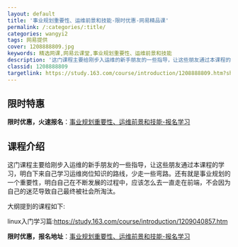 ```yaml
---
layout: default
title: '事业规划重要性、运维前景和技能-限时优惠-网易精品课'
permalink: /:categories/:title/
categories: wangyi2
tags: 网易提供
cover: 1208888809.jpg
keywords: 精选网课,网易云课堂,事业规划重要性、运维前景和技能
description: '这门课程主要给刚步入运维的新手朋友的一些指导，让这些朋友通过本课程的学习，明白下来自己学习运维岗位知识的路线，少走一些弯'
classid: 1208888809
targetlink: https://study.163.com/course/introduction/1208888809.htm?share=1&shareId=1025206652&utm_campaign=share&utm_medium=iphoneShare&utm_source=&utm_u=1025206652
---
```


## 限时特惠

**限时优惠，火速报名**：[事业规划重要性、运维前景和技能-报名学习](https://study.163.com/course/introduction/1208888809.htm?share=1&shareId=1025206652&utm_campaign=share&utm_medium=iphoneShare&utm_source=&utm_u=1025206652)

## 课程介绍

这门课程主要给刚步入运维的新手朋友的一些指导，让这些朋友通过本课程的学习，明白下来自己学习运维岗位知识的路线，少走一些弯路。还有就是事业规划的一个重要性，明白自己在不断发展的过程中，应该怎么去一直走在前端，不会因为自己的迷茫导致自己最终被社会所淘汰。

大纲提到的课程如下:

linux入门学习篇:https://study.163.com/course/introduction/1209040857.htm

**限时优惠，报名地址**：[事业规划重要性、运维前景和技能-报名学习](https://study.163.com/course/introduction/1208888809.htm?share=1&shareId=1025206652&utm_campaign=share&utm_medium=iphoneShare&utm_source=&utm_u=1025206652)

